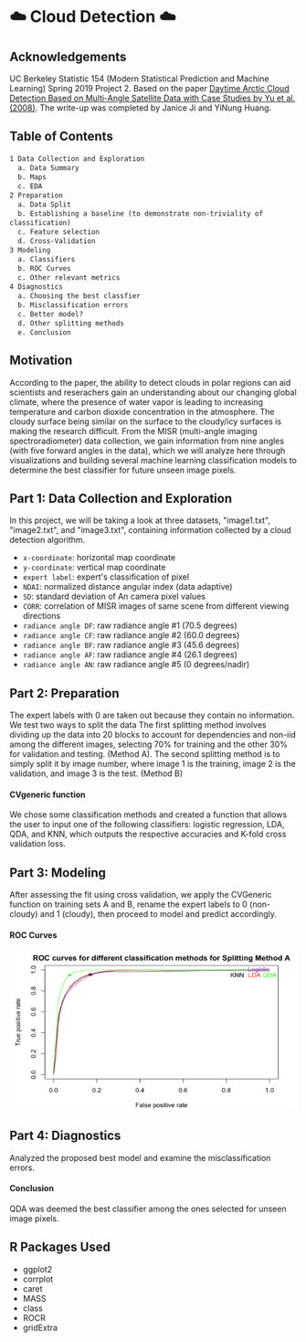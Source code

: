 # ☁️ Cloud Detection ☁️

## Acknowledgements

UC Berkeley Statistic 154 (Modern Statistical Prediction and Machine Learning) Spring 2019 Project 2. Based on the paper [Daytime Arctic Cloud Detection Based on Multi-Angle Satellite Data with Case Studies by Yu et al. (2008)](https://github.com/janiceji/cloud-detection/blob/main/yu2008.pdf). The write-up was completed by Janice Ji and YiNung Huang.

## Table of Contents
```
1 Data Collection and Exploration
  a. Data Summary
  b. Maps
  c. EDA
2 Preparation
  a. Data Split
  b. Establishing a baseline (to demonstrate non-triviality of classification)
  c. Feature selection
  d. Cross-Validation
3 Modeling
  a. Classifiers
  b. ROC Curves
  c. Other relevant metrics
4 Diagnostics
  a. Choosing the best classfier
  b. Misclassification errors
  c. Better model?
  d. Other splitting methods
  e. Conclusion
 ```

## Motivation
According to the paper, the ability to detect clouds in polar regions can aid scientists and reserachers gain an understanding about our changing global climate, where the presence of water vapor is leading to increasing temperature and carbon dioxide concentration in the atmosphere. The cloudy surface being similar on the surface to the cloudy/icy surfaces is making the research difficult. From the MISR (multi-angle imaging spectroradiometer) data collection, we gain information from nine angles (with five forward angles in the data), which we will analyze here through visualizations and building several machine learning classification models to determine the best classifier for future unseen image pixels.

## Part 1: Data Collection and Exploration
In this project, we will be taking a look at three datasets, "image1.txt", "image2.txt", and "image3.txt", containing information collected by a cloud detection algorithm.

* ``x-coordinate``: horizontal map coordinate
* ``y-coordinate``: vertical map coordinate
* ``expert label``: expert's classification of pixel
* ``NDAI``: normalized distance angular index (data adaptive)
* ``SD``: standard deviation of An camera pixel values
* ``CORR``: correlation of MISR images of same scene from different viewing directions
* ``radiance angle DF``: raw radiance angle #1 (70.5 degrees)
* ``radiance angle CF``: raw radiance angle #2 (60.0 degrees)
* ``radiance angle BF``: raw radiance angle #3 (45.6 degrees)
* ``radiance angle AF``: raw radiance angle #4 (26.1 degrees)
* ``radiance angle AN``: raw radiance angle #5 (0 degrees/nadir)

## Part 2: Preparation 
The expert labels with 0 are taken out because they contain no information. We test two ways to split the data
The first splitting method involves dividing up the data into 20 blocks to account for dependencies and non-iid among the different images, selecting 70% for training and the other 30% for validation and testing. (Method A).
The second splitting method is to simply split it by image number, where image 1 is the training, image 2 is the validation, and image 3 is the test. (Method B)

#### CVgeneric function 
We chose some classification methods and created a function that allows the user to input one of the following classifiers: logistic regression, LDA, QDA, and KNN, which outputs the respective accuracies and K-fold cross validation loss.

## Part 3: Modeling
After assessing the fit using cross validation, we apply the CVGeneric function on training sets A and B, rename the expert labels to 0 (non-cloudy) and 1 (cloudy), then proceed to model and predict accordingly.

#### ROC Curves
![roc1](https://github.com/janiceji/cloud-detection/blob/main/plots/roc.png)

## Part 4: Diagnostics
Analyzed the proposed best model and examine the misclassification errors.

#### Conclusion
QDA was deemed the best classifier among the ones selected for unseen image pixels.

## R Packages Used
- ggplot2
- corrplot
- caret
- MASS
- class
- ROCR
- gridExtra
